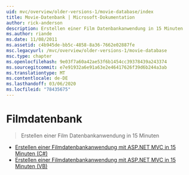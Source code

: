 ```yaml
---
uid: mvc/overview/older-versions-1/movie-database/index
title: Movie-Datenbank | Microsoft-Dokumentation
author: rick-anderson
description: Erstellen einer Film Datenbankanwendung in 15 Minuten
ms.author: riande
ms.date: 11/08/2011
ms.assetid: c4b945de-bb5c-4858-8a36-7662e02887fe
msc.legacyurl: /mvc/overview/older-versions-1/movie-database
msc.type: chapter
ms.openlocfilehash: 9e03f7a60a42ae53f6b1454cc39378439a243374
ms.sourcegitcommit: e7e91932a6e91a63e2e46417626f39d6b244a3ab
ms.translationtype: MT
ms.contentlocale: de-DE
ms.lasthandoff: 03/06/2020
ms.locfileid: "78435675"
---
```

# <a name="movie-database"></a>Filmdatenbank

> Erstellen einer Film Datenbankanwendung in 15 Minuten

- [Erstellen einer Filmdatenbankanwendung mit ASP.NET MVC in 15 Minuten (C#)](create-a-movie-database-application-in-15-minutes-with-asp-net-mvc-cs.md)
- [Erstellen einer Filmdatenbankanwendung mit ASP.NET MVC in 15 Minuten (VB)](create-a-movie-database-application-in-15-minutes-with-asp-net-mvc-vb.md)
